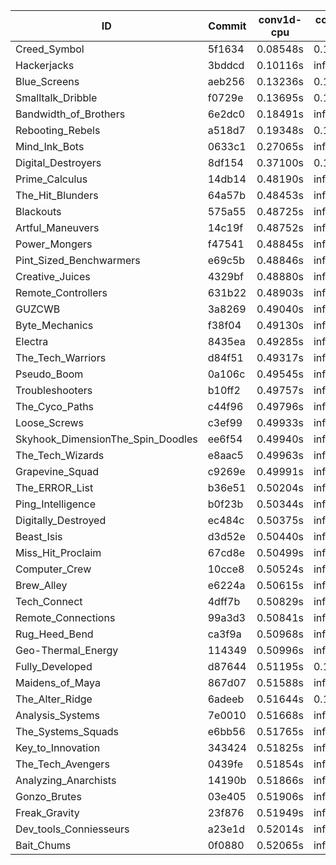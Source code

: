 |ID|Commit|conv1d-cpu|conv1d-gpu|DWSPConv2D-gpu|gemm-gpu|avg|
|-|-|-|-|-|-|-|
|Creed_Symbol|5f1634|0.08548s|0.11700s|infs|1.76293s|infs|
|Hackerjacks|3bddcd|0.10116s|infs|infs|4.43164s|infs|
|Blue_Screens|aeb256|0.13236s|0.12360s|infs|1.91641s|infs|
|Smalltalk_Dribble|f0729e|0.13695s|0.12593s|infs|1.91229s|infs|
|Bandwidth_of_Brothers|6e2dc0|0.18491s|infs|infs|2.05755s|infs|
|Rebooting_Rebels|a518d7|0.19348s|0.15404s|infs|4.37723s|infs|
|Mind_Ink_Bots|0633c1|0.27065s|infs|infs|4.43644s|infs|
|Digital_Destroyers|8df154|0.37100s|0.16390s|infs|1.97306s|infs|
|Prime_Calculus|14db14|0.48190s|infs|infs|4.65279s|infs|
|The_Hit_Blunders|64a57b|0.48453s|infs|infs|4.43699s|infs|
|Blackouts|575a55|0.48725s|infs|infs|4.45729s|infs|
|Artful_Maneuvers|14c19f|0.48752s|infs|infs|4.44738s|infs|
|Power_Mongers|f47541|0.48845s|infs|infs|4.45152s|infs|
|Pint_Sized_Benchwarmers|e69c5b|0.48846s|infs|infs|4.44658s|infs|
|Creative_Juices|4329bf|0.48880s|infs|infs|4.43679s|infs|
|Remote_Controllers|631b22|0.48903s|infs|infs|4.48709s|infs|
|GUZCWB|3a8269|0.49040s|infs|infs|4.48542s|infs|
|Byte_Mechanics|f38f04|0.49130s|infs|infs|4.42828s|infs|
|Electra|8435ea|0.49285s|infs|infs|4.44985s|infs|
|The_Tech_Warriors|d84f51|0.49317s|infs|infs|4.47015s|infs|
|Pseudo_Boom|0a106c|0.49545s|infs|infs|4.48544s|infs|
|Troubleshooters|b10ff2|0.49757s|infs|infs|4.44431s|infs|
|The_Cyco_Paths|c44f96|0.49796s|infs|infs|4.47505s|infs|
|Loose_Screws|c3ef99|0.49933s|infs|infs|4.48502s|infs|
|Skyhook_DimensionThe_Spin_Doodles|ee6f54|0.49940s|infs|infs|4.42879s|infs|
|The_Tech_Wizards|e8aac5|0.49963s|infs|infs|4.43739s|infs|
|Grapevine_Squad|c9269e|0.49991s|infs|infs|4.43458s|infs|
|The_ERROR_List|b36e51|0.50204s|infs|infs|4.43042s|infs|
|Ping_Intelligence|b0f23b|0.50344s|infs|infs|4.48437s|infs|
|Digitally_Destroyed|ec484c|0.50375s|infs|infs|4.45184s|infs|
|Beast_Isis|d3d52e|0.50440s|infs|infs|4.44617s|infs|
|Miss_Hit_Proclaim|67cd8e|0.50499s|infs|infs|4.47672s|infs|
|Computer_Crew|10cce8|0.50524s|infs|infs|4.43586s|infs|
|Brew_Alley|e6224a|0.50615s|infs|infs|4.47466s|infs|
|Tech_Connect|4dff7b|0.50829s|infs|infs|4.47728s|infs|
|Remote_Connections|99a3d3|0.50841s|infs|infs|4.44434s|infs|
|Rug_Heed_Bend|ca3f9a|0.50968s|infs|infs|4.47182s|infs|
|Geo-Thermal_Energy|114349|0.50996s|infs|infs|4.45143s|infs|
|Fully_Developed|d87644|0.51195s|0.14660s|infs|2.10315s|infs|
|Maidens_of_Maya|867d07|0.51588s|infs|infs|4.45766s|infs|
|The_Alter_Ridge|6adeeb|0.51644s|0.16851s|infs|4.43004s|infs|
|Analysis_Systems|7e0010|0.51668s|infs|infs|4.43816s|infs|
|The_Systems_Squads|e6bb56|0.51765s|infs|infs|4.45251s|infs|
|Key_to_Innovation|343424|0.51825s|infs|infs|4.44214s|infs|
|The_Tech_Avengers|0439fe|0.51854s|infs|infs|4.47900s|infs|
|Analyzing_Anarchists|14190b|0.51866s|infs|infs|4.47602s|infs|
|Gonzo_Brutes|03e405|0.51906s|infs|infs|4.46732s|infs|
|Freak_Gravity|23f876|0.51949s|infs|infs|4.44854s|infs|
|Dev_tools_Conniesseurs|a23e1d|0.52014s|infs|infs|4.43845s|infs|
|Bait_Chums|0f0880|0.52065s|infs|infs|4.43404s|infs|
